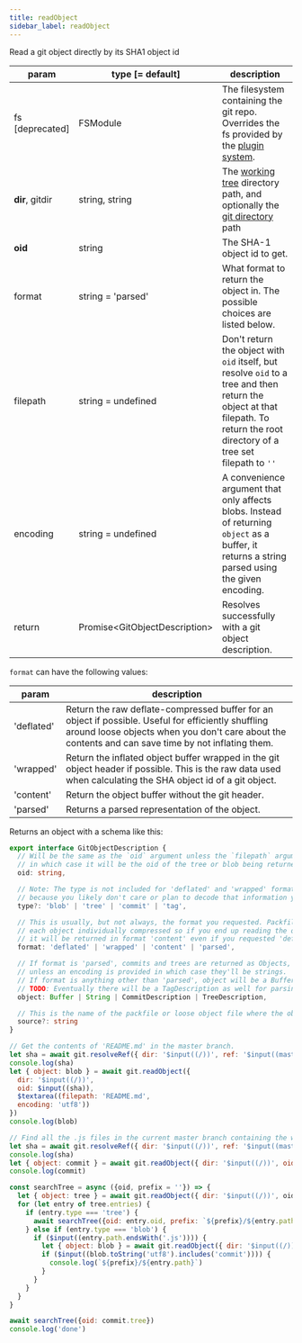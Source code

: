 ```yaml
---
title: readObject
sidebar_label: readObject
---
```


Read a git object directly by its SHA1 object id

| param           | type [= default]                | description                                                                                                                                                                     |
| --------------- | ------------------------------- | ------------------------------------------------------------------------------------------------------------------------------------------------------------------------------- |
| fs [deprecated] | FSModule                        | The filesystem containing the git repo. Overrides the fs provided by the [plugin system](./plugin_fs.md).                                                                       |
| **dir**, gitdir | string, string                  | The [working tree](dir-vs-gitdir.md) directory path, and optionally the [git directory](dir-vs-gitdir.md) path                                                                  |
| **oid**         | string                          | The SHA-1 object id to get.                                                                                                                                                     |
| format          | string = 'parsed'               | What format to return the object in. The possible choices are listed below.                                                                                                     |
| filepath        | string = undefined              | Don't return the object with `oid` itself, but resolve `oid` to a tree and then return the object at that filepath. To return the root directory of a tree set filepath to `''` |
| encoding        | string = undefined              | A convenience argument that only affects blobs. Instead of returning `object` as a buffer, it returns a string parsed using the given encoding.                                 |
| return          | Promise\<GitObjectDescription\> | Resolves successfully with a git object description.                                                                                                                             |

`format` can have the following values:

| param      | description                                                                                                                                                                                               |
| ---------- | --------------------------------------------------------------------------------------------------------------------------------------------------------------------------------------------------------- |
| 'deflated' | Return the raw deflate-compressed buffer for an object if possible. Useful for efficiently shuffling around loose objects when you don't care about the contents and can save time by not inflating them. |
| 'wrapped'  | Return the inflated object buffer wrapped in the git object header if possible. This is the raw data used when calculating the SHA object id of a git object.                                             |
| 'content'  | Return the object buffer without the git header.                                                                                                                                                          |
| 'parsed'   | Returns a parsed representation of the object.                                                                                                                                                            |

Returns an object with a schema like this:

```ts
export interface GitObjectDescription {
  // Will be the same as the `oid` argument unless the `filepath` argument is provided,
  // in which case it will be the oid of the tree or blob being returned.
  oid: string,

  // Note: The type is not included for 'deflated' and 'wrapped' formatted objects
  // because you likely don't care or plan to decode that information yourself.
  type?: 'blob' | 'tree' | 'commit' | 'tag',

  // This is usually, but not always, the format you requested. Packfiles do not store
  // each object individually compressed so if you end up reading the object from a packfile
  // it will be returned in format 'content' even if you requested 'deflated' or 'wrapped'.
  format: 'deflated' | 'wrapped' | 'content' | 'parsed',

  // If format is 'parsed', commits and trees are returned as Objects, but blobs are still formatted as Buffers
  // unless an encoding is provided in which case they'll be strings.
  // If format is anything other than 'parsed', object will be a Buffer.
  // TODO: Eventually there will be a TagDescription as well for parsing annotated tags.
  object: Buffer | String | CommitDescription | TreeDescription,

  // This is the name of the packfile or loose object file where the object was found.
  source?: string
}
```

```js live
// Get the contents of 'README.md' in the master branch.
let sha = await git.resolveRef({ dir: '$input((/))', ref: '$input((master))' })
console.log(sha)
let { object: blob } = await git.readObject({
  dir: '$input((/))',
  oid: $input((sha)),
  $textarea((filepath: 'README.md',
  encoding: 'utf8'))
})
console.log(blob)
```

```js live
// Find all the .js files in the current master branch containing the word 'commit'
let sha = await git.resolveRef({ dir: '$input((/))', ref: '$input((master))' })
console.log(sha)
let { object: commit } = await git.readObject({ dir: '$input((/))', oid: sha })
console.log(commit)

const searchTree = async ({oid, prefix = ''}) => {
  let { object: tree } = await git.readObject({ dir: '$input((/))', oid })
  for (let entry of tree.entries) {
    if (entry.type === 'tree') {
      await searchTree({oid: entry.oid, prefix: `${prefix}/${entry.path}`})
    } else if (entry.type === 'blob') {
      if ($input((entry.path.endsWith('.js')))) {
        let { object: blob } = await git.readObject({ dir: '$input((/))', oid: entry.oid })
        if ($input((blob.toString('utf8').includes('commit')))) {
          console.log(`${prefix}/${entry.path}`)
        }
      }
    }
  }
}

await searchTree({oid: commit.tree})
console.log('done')
```
